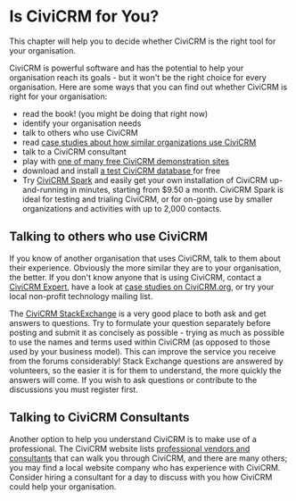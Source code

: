 # Is CiviCRM for You?

This chapter will help you to decide whether CiviCRM is the right tool
for your organisation.

CiviCRM is powerful software and has the potential to help your
organisation reach its goals - but it won't be the right choice for
every organisation. Here are some ways that you can find out whether
CiviCRM is right for your organisation:

-   read the book! (you might be doing that right now)
-   identify your organisation needs
-   talk to others who use CiviCRM
-   read [case studies about how similar organizations use CiviCRM](https://civicrm.org/case-studies/)
-   talk to a CiviCRM consultant
-   play with [one of many free CiviCRM demonstration sites](https://civicrm.org/demo)
-   download and install [a test CiviCRM database ](https://civicrm.org/download) for free
-   Try [CiviCRM Spark](https://civicrm.org/spark) and easily get your own installation of CiviCRM up-and-running in minutes, starting from $9.50 a month. CiviCRM Spark is ideal for testing and trialing CiviCRM, or for on-going use by smaller organizations and activities with up to 2,000 contacts.

## Talking to others who use CiviCRM

If you know of another organisation that uses CiviCRM, talk to them
about their experience. Obviously the more similar they are to your
organisation, the better. If you don't know anyone that is using
CiviCRM, contact a [CiviCRM Expert](https://civicrm.org/partners-contributors),
have a look at [case studies on CiviCRM.org](https://civicrm.org/case-studies/), or try your local non-profit technology mailing list.

The [CiviCRM StackExchange](https://civicrm.stackexchange.com/)
is a very good place to both ask and get answers to questions.
Try to formulate your question separately before posting and submit it 
as concisely as possible - trying as much as possible to use the names 
and terms used within CiviCRM (as opposed to those used by your business
model). This can improve the service you receive from the forums 
considerably! 
Stack Exchange questions are answered by volunteers, so the easier it is for them to understand, the more quickly the answers will come.
If you wish to ask questions or contribute to the discussions you must 
register first.

## Talking to CiviCRM Consultants

Another option to help you understand CiviCRM is to make use of a
professional. The CiviCRM website lists [professional vendors and
consultants](http://civicrm.org/providers) that can walk you through CiviCRM, and
there are many others; you may find a local website company who has
experience with CiviCRM. Consider hiring a consultant for a day to
discuss with you how CiviCRM could help your organisation.
